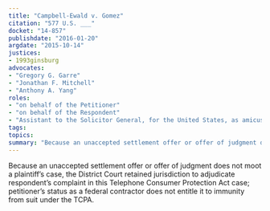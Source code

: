 ```yaml
---
title: "Campbell-Ewald v. Gomez"
citation: "577 U.S. ___"
docket: "14-857"
publishdate: "2016-01-20"
argdate: "2015-10-14"
justices:
- 1993ginsburg
advocates:
- "Gregory G. Garre"
- "Jonathan F. Mitchell"
- "Anthony A. Yang"
roles:
- "on behalf of the Petitioner"
- "on behalf of the Respondent"
- "Assistant to the Solicitor General, for the United States, as amicus curiae, supporting the Respondent"
tags:
topics:
summary: "Because an unaccepted settlement offer or offer of judgment does not moot a plaintiff’s case, the District Court retained jurisdiction to adjudicate respondent’s complaint in this Telephone Consumer Protection Act case; petitioner’s status as a federal contractor does not entitle it to immunity from suit under the TCPA."
---
```

Because an unaccepted settlement offer or offer of judgment does not moot a plaintiff’s case, the District Court retained jurisdiction to adjudicate respondent’s complaint in this Telephone Consumer Protection Act case; petitioner’s status as a federal contractor does not entitle it to immunity from suit under the TCPA.


